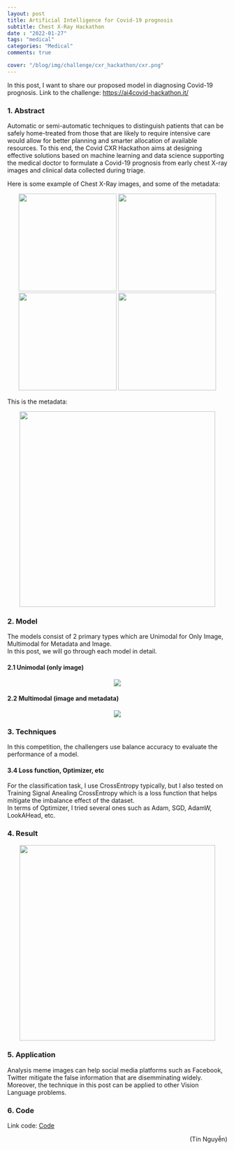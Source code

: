 ```yaml
---
layout: post
title: Artificial Intelligence for Covid-19 prognosis
subtitle: Chest X-Ray Hackathon
date : "2022-01-27"
tags: "medical"
categories: "Medical"
comments: true

cover: "/blog/img/challenge/cxr_hackathon/cxr.png"
---
```

In this post, I want to share our proposed model in diagnosing Covid-19 prognosis. Link to the challenge: https://ai4covid-hackathon.it/

### 1. Abstract
Automatic or semi-automatic techniques to distinguish patients that can be safely home-treated from those that are likely to require intensive care would allow for better planning and smarter allocation of available resources. To this end, the Covid CXR Hackathon aims at designing effective solutions based on machine learning and data science supporting the medical doctor to formulate a Covid-19 prognosis from early chest X-ray images and clinical data collected during triage.

Here is some example of Chest X-Ray images, and some of the metadata:<br/>


<p align="center">
  <img src="/blog/img/challenge/cxr_hackathon/cxr.png", width="224", height="224">
  <img src="/blog/img/challenge/cxr_hackathon/cxr2.png", width="224", height="224">
  <img src="/blog/img/challenge/cxr_hackathon/cxr3.png", width="224", height="224">
  <img src="/blog/img/challenge/cxr_hackathon/cxr4.png", width="224", height="224">
</p>

This is the metadata:

<p align="center">
  <img src="/blog/img/challenge/cxr_hackathon/metadata.png", height="448">
</p>

### 2. Model
The models consist of 2 primary types which are Unimodal for Only Image, Multimodal for Metadata and Image.<br/>
In this post, we will go through each model in detail.

#### 2.1 Unimodal (only image)
<p align="center">
  <img src="/blog/img/challenge/cxr_hackathon/model_image.png">
</p>


#### 2.2 Multimodal (image and metadata)
<p align="center">
  <img src="/blog/img/challenge/cxr_hackathon/model_meta.png">
</p>

### 3. Techniques
In this competition, the challengers use balance accuracy to evaluate the performance of a model.


#### 3.4 Loss function, Optimizer, etc
For the classification task, I use CrossEntropy typically, but I also tested on Training Signal Anealing CrossEntropy which is a loss function that helps mitigate the imbalance effect of the dataset. <br/>
In terms of Optimizer, I tried several ones such as Adam, SGD, AdamW, LookAHead, etc.

### 4. Result
<p align="center">
  <img src="/blog/img/challenge/cxr_hackathon/result.png", width="448", height="448">
</p>


### 5. Application
Analysis meme images can help social media platforms such as Facebook, Twitter mitigate the false information that are disemminating widely.<br/>
Moreover, the technique in this post can be applied to other Vision Language problems.

### 6. Code
Link code: [Code](https://github.com/ngthanhtin/Covid_CXR_Hackathon) <br/>

<div style="text-align: right"> (Tín Nguyễn) </div>